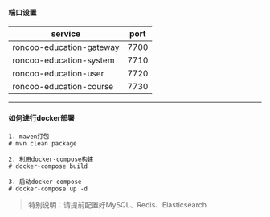 #### 端口设置
| service                          | port | 
|----------------------------------|------|
| roncoo-education-gateway         | 7700 |
| roncoo-education-system          | 7710 |
| roncoo-education-user            | 7720 |
| roncoo-education-course          | 7730 |
-------------------------------------------------------

#### 如何进行docker部署
```
1. maven打包
# mvn clean package

2. 利用docker-compose构建
# docker-compose build

3. 启动docker-compose
# docker-compose up -d
```
> 特别说明：请提前配置好MySQL、Redis、Elasticsearch  

